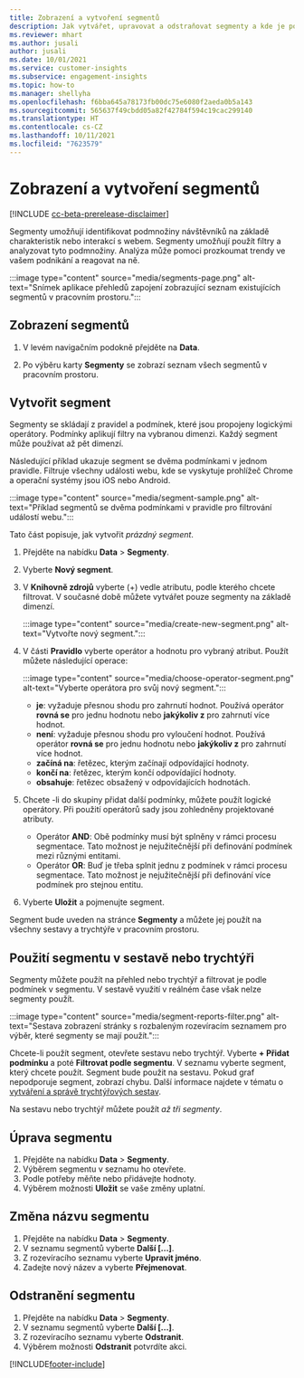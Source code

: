 ```yaml
---
title: Zobrazení a vytvoření segmentů
description: Jak vytvářet, upravovat a odstraňovat segmenty a kde je použít.
ms.reviewer: mhart
ms.author: jusali
author: jusali
ms.date: 10/01/2021
ms.service: customer-insights
ms.subservice: engagement-insights
ms.topic: how-to
ms.manager: shellyha
ms.openlocfilehash: f6bba645a78173fb00dc75e6080f2aeda0b5a143
ms.sourcegitcommit: 565637f49cbdd05a82f42784f594c19cac299140
ms.translationtype: HT
ms.contentlocale: cs-CZ
ms.lasthandoff: 10/11/2021
ms.locfileid: "7623579"
---
```

# <a name="view-and-create-segments"></a>Zobrazení a vytvoření segmentů

[!INCLUDE [cc-beta-prerelease-disclaimer](includes/cc-beta-prerelease-disclaimer.md)]

Segmenty umožňují identifikovat podmnožiny návštěvníků na základě charakteristik nebo interakcí s webem. Segmenty umožňují použít filtry a analyzovat tyto podmnožiny. Analýza může pomoci prozkoumat trendy ve vašem podnikání a reagovat na ně. 

:::image type="content" source="media/segments-page.png" alt-text="Snímek aplikace přehledů zapojení zobrazující seznam existujících segmentů v pracovním prostoru.":::

## <a name="view-segments"></a>Zobrazení segmentů

1. V levém navigačním podokně přejděte na **Data**. 

1. Po výběru karty **Segmenty** se zobrazí seznam všech segmentů v pracovním prostoru. 

## <a name="create-a-segment"></a>Vytvořit segment

Segmenty se skládají z pravidel a podmínek, které jsou propojeny logickými operátory. Podmínky aplikují filtry na vybranou dimenzi. Každý segment může používat až pět dimenzí.

Následující příklad ukazuje segment se dvěma podmínkami v jednom pravidle. Filtruje všechny události webu, kde se vyskytuje prohlížeč Chrome a operační systémy jsou iOS nebo Android.

:::image type="content" source="media/segment-sample.png" alt-text="Příklad segmentů se dvěma podmínkami v pravidle pro filtrování událostí webu.":::

Tato část popisuje, jak vytvořit *prázdný segment*.

1. Přejděte na nabídku **Data** > **Segmenty**.

1. Vyberte **Nový segment**.

1. V **Knihovně zdrojů** vyberte (+) vedle atributu, podle kterého chcete filtrovat. V současné době můžete vytvářet pouze segmenty na základě dimenzí.

   :::image type="content" source="media/create-new-segment.png" alt-text="Vytvořte nový segment.":::

1. V části **Pravidlo** vyberte operátor a hodnotu pro vybraný atribut. Použít můžete následující operace:

   :::image type="content" source="media/choose-operator-segment.png" alt-text="Vyberte operátora pro svůj nový segment.":::

   - **je**: vyžaduje přesnou shodu pro zahrnutí hodnot. Používá operátor **rovná se** pro jednu hodnotu nebo **jakýkoliv z** pro zahrnutí více hodnot.
   - **není**: vyžaduje přesnou shodu pro vyloučení hodnot. Používá operátor **rovná se** pro jednu hodnotu nebo **jakýkoliv z** pro zahrnutí více hodnot.
   - **začíná na**: řetězec, kterým začínají odpovídající hodnoty.
   - **končí na**: řetězec, kterým končí odpovídající hodnoty.
   - **obsahuje**: řetězec obsažený v odpovídajících hodnotách.

1. Chcete -li do skupiny přidat další podmínky, můžete použít logické operátory. Při použití operátorů sady jsou zohledněny projektované atributy.
   - Operátor **AND**: Obě podmínky musí být splněny v rámci procesu segmentace. Tato možnost je nejužitečnější při definování podmínek mezi různými entitami.
   - Operátor **OR**: Buď je třeba splnit jednu z podmínek v rámci procesu segmentace. Tato možnost je nejužitečnější při definování více podmínek pro stejnou entitu.

1. Vyberte **Uložit** a pojmenujte segment. 

Segment bude uveden na stránce **Segmenty** a můžete jej použít na všechny sestavy a trychtýře v pracovním prostoru.

## <a name="use-a-segment-in-a-report-or-funnel"></a>Použití segmentu v sestavě nebo trychtýři

Segmenty můžete použít na přehled nebo trychtýř a filtrovat je podle podmínek v segmentu. V sestavě využití v reálném čase však nelze segmenty použít.

:::image type="content" source="media/segment-reports-filter.png" alt-text="Sestava zobrazení stránky s rozbaleným rozevíracím seznamem pro výběr, které segmenty se mají použít.":::

Chcete-li použít segment, otevřete sestavu nebo trychtýř. Vyberte **+ Přidat podmínku** a poté **Filtrovat podle segmentu**. V seznamu vyberte segment, který chcete použít. Segment bude použit na sestavu. Pokud graf nepodporuje segment, zobrazí chybu. Další informace najdete v tématu o [vytváření a správě trychtýřových sestav](funnel-reports.md).
 
Na sestavu nebo trychtýř můžete použít *až tři segmenty*.

## <a name="edit-a-segment"></a>Úprava segmentu

1. Přejděte na nabídku **Data** > **Segmenty**.
1. Výběrem segmentu v seznamu ho otevřete. 
1. Podle potřeby měňte nebo přidávejte hodnoty.
1. Výběrem možnosti **Uložit** se vaše změny uplatní.

## <a name="change-the-name-of-a-segment"></a>Změna názvu segmentu

1. Přejděte na nabídku **Data** > **Segmenty**.
1. V seznamu segmentů vyberte **Další [...]**. 
1. Z rozevíracího seznamu vyberte **Upravit jméno**.
1. Zadejte nový název a vyberte **Přejmenovat**.

## <a name="delete-a-segment"></a>Odstranění segmentu

1. Přejděte na nabídku **Data** > **Segmenty**.
1. V seznamu segmentů vyberte **Další [...]**. 
1. Z rozevíracího seznamu vyberte **Odstranit**.
1. Výběrem možnosti **Odstranit** potvrdíte akci.



[!INCLUDE[footer-include](../includes/footer-banner.md)]
